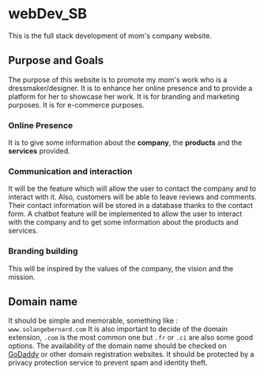 # webDev_SB

This is the full stack development of mom's company website.

## Purpose and Goals

The purpose of this website is to promote my mom's work who is a dressmaker/designer.
It is to enhance her online presence and to provide a platform for her to showcase her work.
It is for branding and marketing purposes.
It is for e-commerce purposes.

### Online Presence

It is to give some information about the **company**, the **products** and the **services** provided.

### Communication and interaction

It will be the feature which will allow the user to contact the company and to interact with it.
Also, customers will be able to leave reviews and comments. Their contact information will be stored in a database thanks to the contact form.
A chatbot feature will be implemented to allow the user to interact with the company and to get some information about the products and services.

### Branding building

This will be inspired by the values of the company, the vision and the mission.

## Domain name

It should be simple and memorable, something like : `www.solangebernard.com`
It is also important to decide of the domain extension, `.com` is the most common one but `.fr` or `.ci` are also some good options.
The availability of the domain name should be checked on [GoDaddy](https://www.godaddy.com/) or other domain registration websites.
It should be protected by a privacy protection service to prevent spam and identity theft.

<!--- TO DO : --->